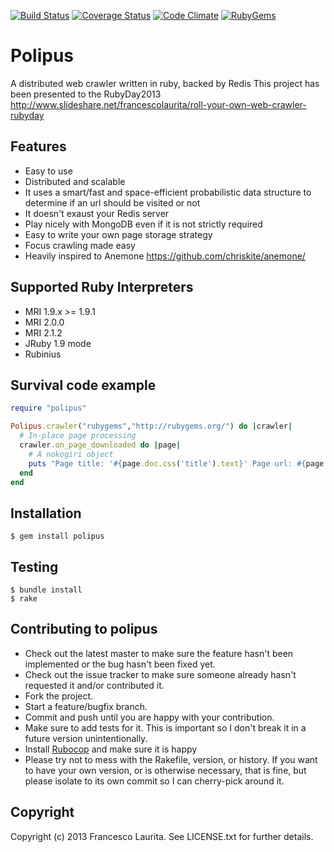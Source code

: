 [![Build Status](https://travis-ci.org/taganaka/polipus.svg?branch=master)](https://travis-ci.org/taganaka/polipus)
[![Coverage Status](https://img.shields.io/coveralls/taganaka/polipus/master.svg)](https://coveralls.io/r/taganaka/polipus?branch=master)
[![Code Climate](https://codeclimate.com/github/taganaka/polipus.svg)](https://codeclimate.com/github/taganaka/polipus)
[![RubyGems](http://img.shields.io/gem/v/polipus.svg)](https://rubygems.org/gems/polipus)

# Polipus #

A distributed web crawler written in ruby, backed by Redis
This project has been presented to the RubyDay2013
http://www.slideshare.net/francescolaurita/roll-your-own-web-crawler-rubyday

## Features ##

* Easy to use
* Distributed and scalable
* It uses a smart/fast and space-efficient probabilistic data structure to determine if an url should be visited or not
* It doesn't exaust your Redis server
* Play nicely with MongoDB even if it is not strictly required
* Easy to write your own page storage strategy
* Focus crawling made easy
* Heavily inspired to Anemone https://github.com/chriskite/anemone/

## Supported Ruby Interpreters

* MRI 1.9.x >= 1.9.1
* MRI 2.0.0
* MRI 2.1.2
* JRuby 1.9 mode
* Rubinius


## Survival code example

```ruby
require "polipus"

Polipus.crawler("rubygems","http://rubygems.org/") do |crawler|
  # In-place page processing
  crawler.on_page_downloaded do |page|
    # A nokogiri object
    puts "Page title: '#{page.doc.css('title').text}' Page url: #{page.url}"
  end
end
```

## Installation

    $ gem install polipus

## Testing

    $ bundle install
    $ rake

## Contributing to polipus ##
 
* Check out the latest master to make sure the feature hasn't been implemented or the bug hasn't been fixed yet.
* Check out the issue tracker to make sure someone already hasn't requested it and/or contributed it.
* Fork the project.
* Start a feature/bugfix branch.
* Commit and push until you are happy with your contribution.
* Make sure to add tests for it. This is important so I don't break it in a future version unintentionally.
* Install [Rubocop](https://github.com/bbatsov/rubocop) and make sure it is happy
* Please try not to mess with the Rakefile, version, or history. If you want to have your own version, or is otherwise necessary, that is fine, but please isolate to its own commit so I can cherry-pick around it.

## Copyright ##

Copyright (c) 2013 Francesco Laurita. See LICENSE.txt for
further details.

